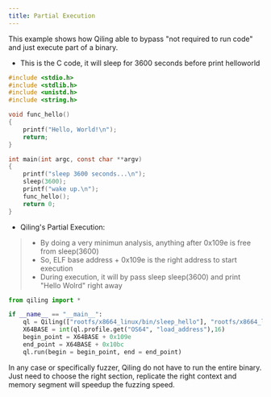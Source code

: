 ```yaml
---
title: Partial Execution
---
```


This example shows how Qiling able to bypass "not required to run code" and just execute part of a binary.

- This is the C code, it will sleep for 3600 seconds before print helloworld
```c
#include <stdio.h>
#include <stdlib.h>
#include <unistd.h>
#include <string.h>

void func_hello()
{
    printf("Hello, World!\n");
    return;
}

int main(int argc, const char **argv)
{
    printf("sleep 3600 seconds...\n");
    sleep(3600);
    printf("wake up.\n");
    func_hello();
    return 0;
}
```
- Qiling's Partial Execution:
> - By doing a very minimun analysis, anything after 0x109e is free from sleep(3600)
> - So, ELF base address +  0x109e is the right address to start execution
> - During execution, it will by pass sleep sleep(3600) and print "Hello Wolrd" right away
```python
from qiling import *

if __name__ == "__main__":
    ql = Qiling(["rootfs/x8664_linux/bin/sleep_hello"], "rootfs/x8664_linux" , output= "default")
    X64BASE = int(ql.profile.get("OS64", "load_address"),16)
    begin_point = X64BASE + 0x109e
    end_point = X64BASE + 0x10bc
    ql.run(begin = begin_point, end = end_point)
```

In any case or specifically fuzzer, Qiling do not have to run the entire binary. Just need to choose the right section, replicate the right context and memory segment will speedup the fuzzing speed.